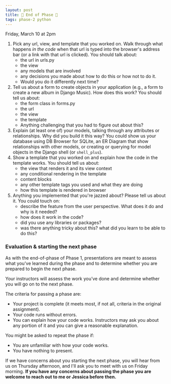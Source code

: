 ```yaml
---
layout: post
title: 🦄 End of Phase 🦄 
tags: phase-2 python
---
```


Friday, March 10 at 2pm


1. Pick any url, view, and template that you worked on. Walk through what happens _in the code_ when that url is typed into the browser's address bar (or a link with that url is clicked). You should talk about:
   - the url in urls.py
   - the view
   - any models that are involved
   - any decisions you made about how to do this or how not to do it.
   - Would you do it differently next time?
2. Tell us about a form to create objects in your application (e.g., a form to create a new album in Django Music). How does this work? You should tell us about:
   - the form class in forms.py
   - the url
   - the view
   - the template
   - Anything challenging that you had to figure out about this?
3. Explain (at least one of) your models, talking through any attributes or relationships. Why did you build it this way? You could show us your database using DB Browser for SQLite, an ER Diagram that show relationships with other models, or creating or querying for model objects in the Django shell (or `shell_plus`).
4. Show a template that you worked on and explain how the code in the template works. You should tell us about:
   - the view that renders it and its view context
   - any conditional rendering in the template
   - content blocks
   - any other template tags you used and what they are doing
   - how this template is rendered in browser
5. Anything you implemented that you're jazzed about? Please tell us about it. You could touch on:
   - describe the feature from the user perspective. What does it do and why is it needed?
   - how does it work in the code?
   - did you use any libraries or packages?
   - was there anything tricky about this? what did you learn to be able to do this?

### Evaluation & starting the next phase

As with the end-of-phase of Phase 1, presentations are meant to assess what you've learned during the phase and to determine whether you are prepared to begin the next phase.

Your instructors will assess the work you’ve done and determine whether you will go on to the next phase.

The criteria for passing a phase are:

- Your project is complete (it meets most, if not all, criteria in the original assignment).
- Your code runs without errors.
- You can explain how your code works. Instructors may ask you about any portion of it and you can give a reasonable explanation.

You might be asked to repeat the phase if:

- You are unfamiliar with how your code works.
- You have nothing to present.

If we have concerns about you starting the next phase, you will hear from us on Thursday afternoon, and I'll ask you to meet with us on Friday morning. **If you have any concerns about passing the phase you are welcome to reach out to me or Jessica before then.**